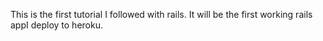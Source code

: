 This is the first tutorial I followed with rails.  It will be the first working rails appI deploy to heroku.